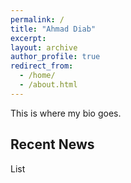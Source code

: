 ```yaml
---
permalink: /
title: "Ahmad Diab"
excerpt: 
layout: archive
author_profile: true
redirect_from:
  - /home/
  - /about.html
---
```


This is where my bio goes.

## Recent News
List